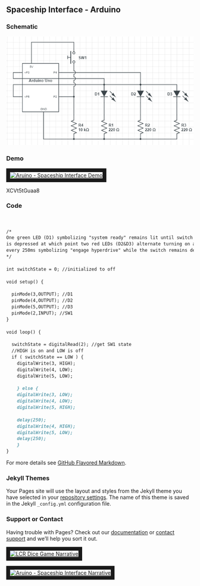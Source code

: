## Spaceship Interface - Arduino

### Schematic

<img src = "images/spaceShipInterfaceSchematic.png">

### Demo

<a href="http://www.youtube.com/watch?feature=player_embedded&v=XCVt5tGuaa8
" target="_blank"><img src="http://img.youtube.com/vi/XCVt5tGuaa8/0.jpg" 
alt="Aruino - Spaceship Interface Demo" width="240" height="180" border="10" /></a>

XCVt5tGuaa8

### Code

```markdown


/*
One green LED (D1) symbolizing "system ready" remains lit until switch (SW1)
is depressed at which point two red LEDs (D2&D3) alternate turning on and off
every 250ms symbolizing "engage hyperdrive" while the switch remains depressed.
*/

int switchState = 0; //initialized to off

void setup() {

  pinMode(3,OUTPUT); //D1
  pinMode(4,OUTPUT); //D2
  pinMode(5,OUTPUT); //D3
  pinMode(2,INPUT); //SW1
}

void loop() {

  switchState = digitalRead(2); //get SW1 state
  //HIGH is on and LOW is off
  if ( switchState == LOW ) {
    digitalWrite(3, HIGH);
    digitalWrite(4, LOW);
    digitalWrite(5, LOW);

    } else {
    digitalWrite(3, LOW);
    digitalWrite(4, LOW);
    digitalWrite(5, HIGH);
    
    delay(250);
    digitalWrite(4, HIGH);
    digitalWrite(5, LOW);
    delay(250);
    }
}
```

For more details see [GitHub Flavored Markdown](https://guides.github.com/features/mastering-markdown/).

### Jekyll Themes

Your Pages site will use the layout and styles from the Jekyll theme you have selected in your [repository settings](https://github.com/cmhenwood/cmhenwood.github.io/settings). The name of this theme is saved in the Jekyll `_config.yml` configuration file.

### Support or Contact

Having trouble with Pages? Check out our [documentation](https://help.github.com/categories/github-pages-basics/) or [contact support](https://github.com/contact) and we’ll help you sort it out.

<a href="http://www.youtube.com/watch?feature=player_embedded&v=lojidoW1azU
" target="_blank"><img src="http://img.youtube.com/vi/lojidoW1azU/0.jpg" 
alt="LCR Dice Game Narrative" width="240" height="180" border="10" /></a>

<a href="http://www.youtube.com/watch?feature=player_embedded&v=_uJQshS_Upg
" target="_blank"><img src="http://img.youtube.com/vi/_uJQshS_Upg/0.jpg" 
alt="Aruino - Spaceship Interface Narrative" width="240" height="180" border="10" /></a>
